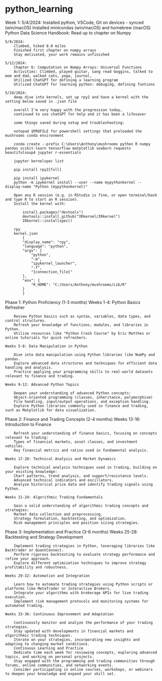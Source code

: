 # python_learning

Week 1: 
    5/4/2024: 
        Installed python, VSCode, Git on devices - synced (win/macOS)
         Installed minicondas (win/macOS) and homebrew (macOS) 
        Python Data Science Handbook: Read up to chapter on Numpy

    5/9/2024:
        Climbed, hiked 8.0 miles
        Finished first chapter on numpy arrays
        Stay motivated, your work remains unfinished 

    5/12/2024:
        Chapter 6: Computation on Numpy Arrays: Universal Functions
        Activities: Climbed, played guitar, sang read Goggins, talked to mom and dad, walked cats, yoga, journal, 
        Utilized ChatGPT for defining a learning program 
        Utilized ChatGPT for learning python: debuging, defining funtions

    5/19/2024: 
        deep dive into kernels, set up rpy2 and have a kernel with the setting below saved in .json file

        overall I'm very happy with the progression today,
        continued to use chatGPT for help and it has been a lifesaver 

        some things saved during setup and troubleshooting:

        notepad $PROFILE for powershell settings that preloaded the mushrooms conda environment 

        conda create --prefix C:\Users\Anthony\mushrooms python R numpy pandas scikit-learn tensorflow matplotlib seaborn requests beautifulsoup4 jupyter r-essentials

        jupyter kernelspec list

        pip install rpy2[full]

        pip install ipykernel
        python -m ipykernel install --user --name mypythonkernel --display-name "Python (mypythonkernel)"

        Open any R session (e.g. in RStudio is fine, or open terminal/bash and type R to start an R session).
        Install the kernel with:

            install.packages("devtools")
            devtools::install_github("IRkernel/IRkernel")
            IRkernel::installspec()

        rpy
        kernel.json
            {
            "display_name": "rpy",
            "language": "python",
            "argv": [
                "python",
                "-m",
                "ipykernel_launcher",
                "-f",
                "{connection_file}"
            ],
            "env": {
                "R_HOME": "C:/Users/Anthony/mushrooms/Lib/R" 
            }
            }



Phase 1: Python Proficiency (1-3 months)
    Weeks 1-4: Python Basics Refresher

        Review Python basics such as syntax, variables, data types, and control structures.
        Refresh your knowledge of functions, modules, and libraries in Python.
        Utilize resources like "Python Crash Course" by Eric Matthes or online tutorials for quick refreshers.
    
    Weeks 5-8: Data Manipulation in Python

        Dive into data manipulation using Python libraries like NumPy and pandas.
        Explore advanced data structures and techniques for efficient data handling and analysis.
        Practice applying your programming skills to real-world datasets relevant to finance and trading.
    
    Weeks 9-12: Advanced Python Topics

        Deepen your understanding of advanced Python concepts:
        Object-oriented programming (classes, inheritance, polymorphism)
        File handling, input/output operations, and exception handling.
        Explore Python libraries commonly used in finance and trading, such as Matplotlib for data visualization.

Phase 2: Finance and Trading Concepts (2-4 months)
    Weeks 13-16: Introduction to Finance

        Refresh your understanding of finance basics, focusing on concepts relevant to trading:
        Types of financial markets, asset classes, and investment vehicles.
        Key financial metrics and ratios used in fundamental analysis.
    
    Weeks 17-20: Technical Analysis and Market Dynamics

        Explore technical analysis techniques used in trading, building on your existing knowledge:
        Chart patterns, trend analysis, and support/resistance levels.
        Advanced technical indicators and oscillators.
        Analyze historical price data and identify trading signals using Python.
    
    Weeks 21-24: Algorithmic Trading Fundamentals

        Gain a solid understanding of algorithmic trading concepts and strategies:
        Market data collection and preprocessing.
        Strategy formulation, backtesting, and optimization.
        Risk management principles and position sizing strategies.

Phase 3: Implementation and Practice (3-6 months)
    Weeks 25-28: Backtesting and Strategy Development

        Implement trading strategies in Python, leveraging libraries like Backtrader or QuantConnect.
        Perform rigorous backtesting to evaluate strategy performance and refine your approach.
        Explore different optimization techniques to improve strategy profitability and robustness.

    Weeks 29-32: Automation and Integration

        Learn how to automate trading strategies using Python scripts or platforms like MetaTrader or Interactive Brokers.
        Integrate your algorithms with brokerage APIs for live trading execution.
        Implement risk management protocols and monitoring systems for automated trading.

    Weeks 33-36: Continuous Improvement and Adaptation

        Continuously monitor and analyze the performance of your trading strategies.
        Stay updated with developments in financial markets and algorithmic trading techniques.
        Iterate on your strategies, incorporating new insights and adapting to changing market conditions.
        Continuous Learning and Practice
        Dedicate time each week for reviewing concepts, exploring advanced topics, and working on personal projects.
        Stay engaged with the programming and trading communities through forums, online communities, and networking events.
        Consider participating in online courses, workshops, or webinars to deepen your knowledge and expand your skill set.
   